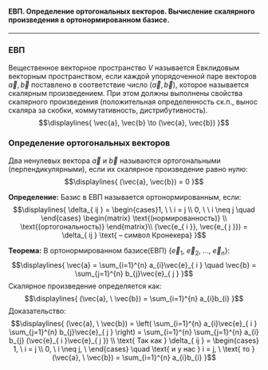 #### ЕВП. Определение ортогональных векторов. Вычисление скалярного произведения в ортонормированном базисе.
---
### ЕВП

Вещественное векторное пространство $V$ называется Евклидовым векторным пространством, если каждой упорядоченной паре векторов $\vec{a}, \vec{b}$ поставлено в соответствие число $(\vec{a}, \vec{b})$, которое называется скалярным произведением. При этом должны выполнены свойства скалярного произведения (положительная определенность ск.п., вынос скаляра за скобки, коммутативность, дистрибутивность). 
$$\displaylines{
\vec{a}, \vec{b} \to (\vec{a}, \vec{b})
}$$

### Определение ортогональных векторов
Два ненулевых вектора $\vec{a}$ и $\vec{b}$ называются ортогональными (перпендикулярными), если их скалярное произведение равно нулю:
$$\displaylines{
(\vec{a}, \vec{b}) = 0
}$$

**Определение:** Базис в ЕВП называется ортонормированным, если:
$$\displaylines{
\delta_{ ij } = \begin{cases}1, \ \ i = j 
\\ 0, \ \ i \neq j  \quad
\end{cases} \begin{matrix}
\text{(нормированность)} \\
\text{(ортогональность)}
\end{matrix}\\ 
(\vec{e_{ i }}, \vec{e_{ j }}) = \delta_{ ij } \text{ – символ Кронекера}
}$$

**Теорема:** В ортонормированном базисе(ЕВП) ${\displaystyle \{ \vec{e}_{ 1 }, \ \vec{e}_{ 2 }, \ \dots, \ \vec{e}_{ n } \}}$:
$$\displaylines{
\vec{a} = \sum_{i=1}^{n} a_{i}\vec{e}_{ i } \quad \vec{b} = \sum_{j=1}^{n} b_{j}\vec{e}_{ j }
}$$
Скалярное произведение определяется как:
$$\displaylines{
(\vec{a}, \  \vec{b}) = \sum_{i=1}^{n} a_{i}b_{i}
}$$
Доказательство:
$$\displaylines{
(\vec{a}, \  \vec{b}) = \left(  \sum_{i=1}^{n} a_{i}\vec{e}_{ i }  \sum_{j=1}^{n} b_{j}\vec{e}_{ j }  \right) = \sum_{i=1}^{n}   \sum_{j=1}^{n} a_{i} b_{j} (\vec{e}_{ i }\vec{e}_{ j }) \\
\text{ Так как } \delta_{ ij } = \begin{cases}
1, \  i = j \\
0, \  i \neq j, \  
\end{cases}  \quad \text{ и у нас } i = j, \  \text{ то } (\vec{a}, \  \vec{b}) = \sum_{i=1}^{n} a_{i}b_{i}
}$$
